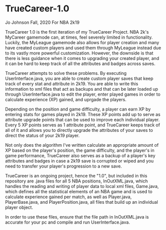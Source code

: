 # TrueCareer-1.0
Jo Johnson
Fall, 2020
For NBA 2k19

TrueCareer 1.0 is the first iteration of my TrueCareer Project. NBA 2k's MyCareer gamemode can, at times, feel severely limited in functionality. Luckily, the MyLeague gamemode also allows for player creation and many have created custom players and used them through MyLeague instead due to its vastly more powerful customization. However, the downside is that there is less guidance when it comes to upgrading your created player, and it can be hard to keep track of all the attributes and badges across saves. 

TrueCareer attempts to solve these problems. By executing UserInterface.java, you are able to create custom player saves that keep track of every stat and attribute in 2k19. You are able to write this information to xml files that act as backups and that can be later loaded up through UserInterface.java to edit the player, enter played games in order to calculate experience (XP) gained, and uprgade the players.

Depending on the position and game difficulty, a player can earn XP by entering stats for games played in 2k19. These XP points add up to serve as attribute upgrade points that can be used to improve each individual player. Every 5 XP points serves as 1 attribute point, and TrueCareer keeps track of all of it and allows you to directly upgrade the attributes of your saves to direct the status of your 2k19 player.

Not only does the algorithm I've written calculate an appropriate amount of XP based on the player's position, the game difficulty, and the player's in game performance, TrueCareer also serves as a backup of a player's key attributes and badges in case a 2k19 save is corrupted or wiped and you need to transfer your player's progression to a new save.

TrueCareer is an ongoing project, hence the "1.0", but included in this repository are .java files for all 5 NBA positions, InOutXML.java, which handles the reading and writing of player data to local xml files, Game.java, which defines all the statistical elements of an NBA game and is used to calculate experience gained per match, as well as Player.java, PlayerBase.java, and PlayerPosition.java, all files that build up an individual player object. 

In order to use these files, ensure that the file path in InOutXML.java is accurate for your pc and compile and run UserInterface.java.


